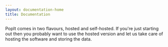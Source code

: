 ```yaml
---
layout: documentation-home
title: Documentation
---
```


PopIt comes in two flavours, hosted and self-hosted. If you're just starting out then you probably want to use the hosted version and let us take care of hosting the software and storing the data.
